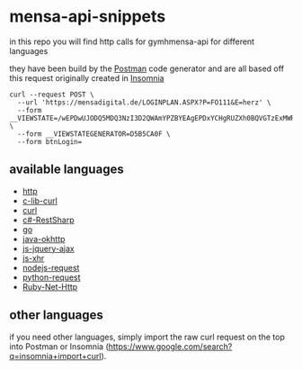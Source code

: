 # mensa-api-snippets

in this repo you will find http calls for gymhmensa-api for different languages

they have been build by the [Postman](https://www.getpostman.com/) code generator and are all based off this request originally created in [Insomnia](https://insomnia.rest/)
```
curl --request POST \
  --url 'https://mensadigital.de/LOGINPLAN.ASPX?P=FO111&E=herz' \
  --form __VIEWSTATE=/wEPDwUJODQ5MDQ3NzI3D2QWAmYPZBYEAgEPDxYCHgRUZXh0BQVGTzExMWRkAgIPDxYCHwAFBGhlcnpkZGS0fKrirWn0k/UdgWunNZPR8jF3ShBdJIWVB0yGj1GA2w== \
  --form __VIEWSTATEGENERATOR=D5B5CA0F \
  --form btnLogin=
```

## available languages
- [http](http.codesnippet)
- [c-lib-curl](c-lib-curl.codesnippet)
- [curl](curl.codesnippet)
- [c#-RestSharp](c#-RestSharp.codesnippet)
- [go](go.codesnippet)
- [java-okhttp](java-okhttp.codesnippet)
- [js-jquery-ajax](js-jquery-ajax.codesnippet)
- [js-xhr](js-xhr.codesnippet)
- [nodejs-request](nodejs-request.codesnippet)
- [python-request](python-request.codesnippet)
- [Ruby-Net-Http](Ruby-Net-Http.codesnippet)

## other languages
if you need other languages, simply import the raw curl request on the top into Postman or Insomnia (https://www.google.com/search?q=insomnia+import+curl).